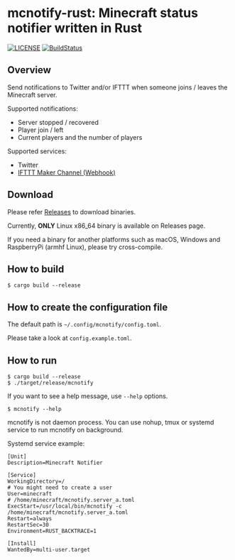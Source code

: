 mcnotify-rust: Minecraft status notifier written in Rust
===

[![LICENSE](https://img.shields.io/badge/license-MIT-blue.svg)](LICENSE)
[![BuildStatus](https://github.com/syusui-s/mcnotify-rust/actions/workflows/ci.yml/badge.svg)](https://github.com/syusui-s/mcnotify-rust/actions/workflows/ci.yml)


## Overview

Send notifications to Twitter and/or IFTTT when someone joins / leaves the Minecraft server.

Supported notifications:

* Server stopped / recovered
* Player join / left
* Current players and the number of players

Supported services:

* Twitter
* [IFTTT Maker Channel (Webhook)](https://ifttt.com/maker_webhooks)

## Download

Please refer [Releases](https://github.com/syusui-s/mcnotify-rust/releases) to download binaries.

Currently, **ONLY** Linux x86_64 binary is available on Releases page.

If you need a binary for another platforms such as macOS, Windows and RaspberryPi (armhf Linux),
please try cross-compile.


## How to build

```console
$ cargo build --release
```

## How to create the configuration file

The default path is `~/.config/mcnotify/config.toml`.

Please take a look at `config.example.toml`.

## How to run

```console
$ cargo build --release
$ ./target/release/mcnotify
```

If you want to see a help message, use `--help` options.

```console
$ mcnotify --help
```

mcnotify is not daemon process. You can use nohup, tmux or systemd service to run mcnotify on background.

Systemd service example:

```systemd
[Unit]
Description=Minecraft Notifier

[Service]
WorkingDirectory=/
# You might need to create a user
User=minecraft
# /home/minecraft/mcnotify.server_a.toml
ExecStart=/usr/local/bin/mcnotify -c /home/minecraft/mcnotify.server_a.toml
Restart=always
RestartSec=30
Environment=RUST_BACKTRACE=1

[Install]
WantedBy=multi-user.target
```
